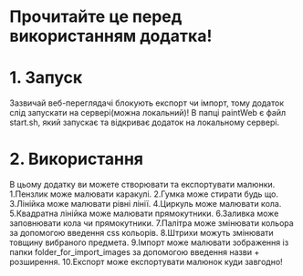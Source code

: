 # Прочитайте це перед використанням додатка!
# 1. Запуск
Зазвичай веб-переглядачі блокують експорт чи імпорт, тому додаток слід запускати на сервері(можна локальний)!
В папці paintWeb є файл start.sh, який запускає та відкриває додаток на локальному сервері.
# 2. Використання
В цьому додатку ви можете створювати та експортувати малюнки.
1.Пензлик може малювати каракулі.
2.Гумка може стирати будь що.
3.Лінійка може малювати рівні лінії.
4.Циркуль може малювати кола.
5.Квадратна лінійка може малювати прямокутники.
6.Заливка може заповнювати кола чи прямокутники.
7.Палітра може змінювати кольора за допомогою введення css кольорів.
8.Штрихи можуть змінювати товщину вибраного предмета.
9.Імпорт може малювати зображення із папки folder_for_import_images за допомогою введення назви + розширення.
10.Експорт може експортувати малюнок куди завгодно!

